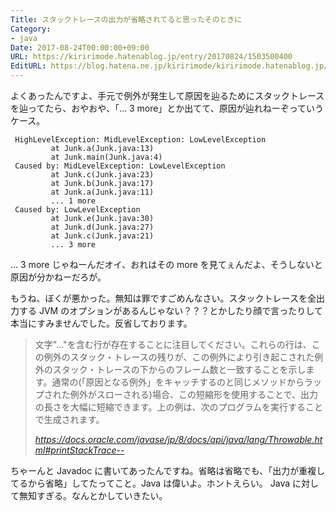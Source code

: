 ```yaml
---
Title: スタックトレースの出力が省略されてると思ったそのときに
Category:
- java
Date: 2017-08-24T00:00:00+09:00
URL: https://kiririmode.hatenablog.jp/entry/20170824/1503500400
EditURL: https://blog.hatena.ne.jp/kiririmode/kiririmode.hatenablog.jp/atom/entry/8599973812292057402
---
```


よくあったんですよ、手元で例外が発生して原因を辿るためにスタックトレースを辿ってたら、おやおや、「... 3 more」とか出てて、原因が辿れねーぞっていうケース。

```
 HighLevelException: MidLevelException: LowLevelException
         at Junk.a(Junk.java:13)
         at Junk.main(Junk.java:4)
 Caused by: MidLevelException: LowLevelException
         at Junk.c(Junk.java:23)
         at Junk.b(Junk.java:17)
         at Junk.a(Junk.java:11)
         ... 1 more
 Caused by: LowLevelException
         at Junk.e(Junk.java:30)
         at Junk.d(Junk.java:27)
         at Junk.c(Junk.java:21)
         ... 3 more
```

... 3 more じゃねーんだオイ、おれはその more を見てぇんだよ、そうしないと原因が分かねーだろが。

もうね、ぼくが悪かった。無知は罪ですごめんなさい。スタックトレースを全出力する JVM のオプションがあるんじゃない？？？とかしたり顔で言ったりして本当にすみませんでした。反省しております。

> 文字"..."を含む行が存在することに注目してください。これらの行は、この例外のスタック・トレースの残りが、この例外により引き起こされた例外のスタック・トレースの下からのフレーム数と一致することを示します。通常の(「原因となる例外」をキャッチするのと同じメソッドからラップされた例外がスローされる)場合、この短縮形を使用することで、出力の長さを大幅に短縮できます。上の例は、次のプログラムを実行することで生成されます。
>
> <cite>https://docs.oracle.com/javase/jp/8/docs/api/java/lang/Throwable.html#printStackTrace--</cite>

ちゃーんと Javadoc に書いてあったんですね。省略は省略でも、「出力が重複してるから省略」してたってこと。Java は偉いよ。ホントえらい。
Java に対して無知すぎる。なんとかしていきたい。
